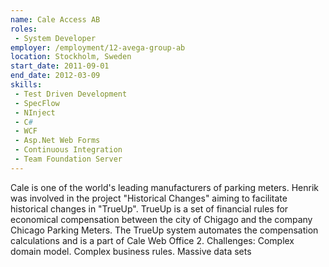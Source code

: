 ```yaml
---
name: Cale Access AB
roles: 
 - System Developer
employer: /employment/12-avega-group-ab
location: Stockholm, Sweden
start_date: 2011-09-01
end_date: 2012-03-09
skills:
 - Test Driven Development
 - SpecFlow
 - NInject
 - C#
 - WCF
 - Asp.Net Web Forms
 - Continuous Integration
 - Team Foundation Server
---
```

<!--more--> 
Cale is one of the world's leading manufacturers of parking meters. 
Henrik was involved in the project "Historical Changes" aiming to facilitate historical changes in "TrueUp". 
TrueUp is a set of financial rules for economical compensation between the city of Chigago and the company Chicago Parking Meters. 
The TrueUp system automates the compensation calculations and is a part of Cale Web Office 2. 
Challenges: Complex domain model. Complex business rules. Massive data sets
